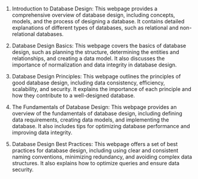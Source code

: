 

1. Introduction to Database Design: This webpage provides a comprehensive overview of database design, including concepts, models, and the process of designing a database. It contains detailed explanations of different types of databases, such as relational and non-relational databases.

2. Database Design Basics: This webpage covers the basics of database design, such as planning the structure, determining the entities and relationships, and creating a data model. It also discusses the importance of normalization and data integrity in database design.

3. Database Design Principles: This webpage outlines the principles of good database design, including data consistency, efficiency, scalability, and security. It explains the importance of each principle and how they contribute to a well-designed database.

4. The Fundamentals of Database Design: This webpage provides an overview of the fundamentals of database design, including defining data requirements, creating data models, and implementing the database. It also includes tips for optimizing database performance and improving data integrity.

5. Database Design Best Practices: This webpage offers a set of best practices for database design, including using clear and consistent naming conventions, minimizing redundancy, and avoiding complex data structures. It also explains how to optimize queries and ensure data security.